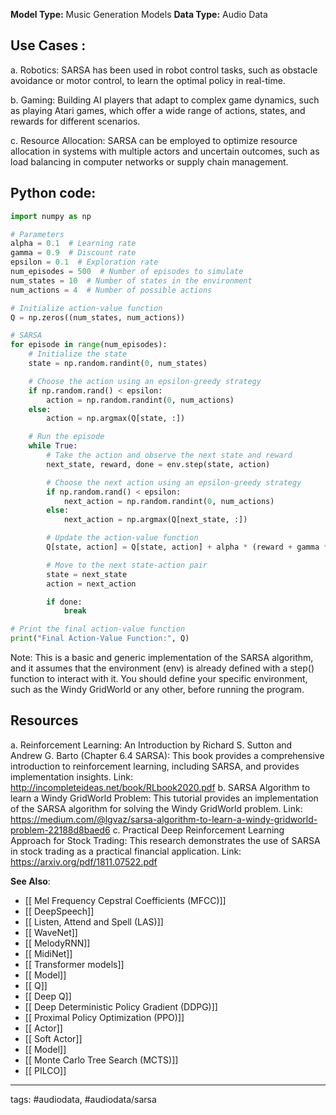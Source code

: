 **Model Type:**  Music Generation Models
**Data Type:**  Audio Data

## Use Cases :

a. Robotics: SARSA has been used in robot control tasks, such as obstacle avoidance or motor control, to learn the optimal policy in real-time.

b. Gaming: Building AI players that adapt to complex game dynamics, such as playing Atari games, which offer a wide range of actions, states, and rewards for different scenarios.

c. Resource Allocation: SARSA can be employed to optimize resource allocation in systems with multiple actors and uncertain outcomes, such as load balancing in computer networks or supply chain management.


## Python code: 

```python
import numpy as np

# Parameters
alpha = 0.1  # Learning rate
gamma = 0.9  # Discount rate
epsilon = 0.1  # Exploration rate
num_episodes = 500  # Number of episodes to simulate
num_states = 10  # Number of states in the environment
num_actions = 4  # Number of possible actions

# Initialize action-value function
Q = np.zeros((num_states, num_actions))

# SARSA
for episode in range(num_episodes):
    # Initialize the state
    state = np.random.randint(0, num_states)

    # Choose the action using an epsilon-greedy strategy
    if np.random.rand() < epsilon:
        action = np.random.randint(0, num_actions)
    else:
        action = np.argmax(Q[state, :])

    # Run the episode
    while True:
        # Take the action and observe the next state and reward
        next_state, reward, done = env.step(state, action)

        # Choose the next action using an epsilon-greedy strategy
        if np.random.rand() < epsilon:
            next_action = np.random.randint(0, num_actions)
        else:
            next_action = np.argmax(Q[next_state, :])

        # Update the action-value function
        Q[state, action] = Q[state, action] + alpha * (reward + gamma * Q[next_state, next_action] - Q[state, action])

        # Move to the next state-action pair
        state = next_state
        action = next_action

        if done:
            break

# Print the final action-value function
print("Final Action-Value Function:", Q)
```

Note: This is a basic and generic implementation of the SARSA algorithm, and it assumes that the environment (env) is already defined with a step() function to interact with it. You should define your specific environment, such as the Windy GridWorld or any other, before running the program.


## Resources

a. Reinforcement Learning: An Introduction by Richard S. Sutton and Andrew G. Barto (Chapter 6.4 SARSA): This book provides a comprehensive introduction to reinforcement learning, including SARSA, and provides implementation insights.
Link: http://incompleteideas.net/book/RLbook2020.pdf
b. SARSA Algorithm to learn a Windy GridWorld Problem: This tutorial provides an implementation of the SARSA algorithm for solving the Windy GridWorld problem.
Link: https://medium.com/@lgvaz/sarsa-algorithm-to-learn-a-windy-gridworld-problem-22188d8baed6
c. Practical Deep Reinforcement Learning Approach for Stock Trading: This research demonstrates the use of SARSA in stock trading as a practical financial application.
Link: https://arxiv.org/pdf/1811.07522.pdf

**See Also**:

- [[ Mel Frequency Cepstral Coefficients (MFCC)]]
- [[ DeepSpeech]]
- [[ Listen, Attend and Spell (LAS)]]
- [[ WaveNet]]
- [[ MelodyRNN]]
- [[ MidiNet]]
- [[ Transformer models]]
- [[ Model]]
- [[ Q]]
- [[ Deep Q]]
- [[ Deep Deterministic Policy Gradient (DDPG)]]
- [[ Proximal Policy Optimization (PPO)]]
- [[ Actor]]
- [[ Soft Actor]]
- [[ Model]]
- [[ Monte Carlo Tree Search (MCTS)]]
- [[ PILCO]]

---
tags: #audiodata, #audiodata/sarsa
